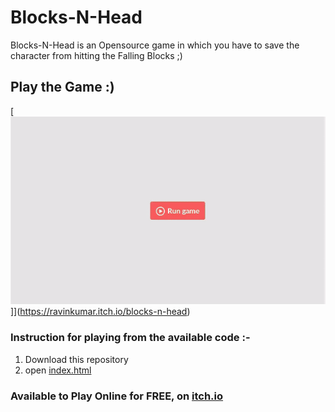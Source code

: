 # Blocks-N-Head

Blocks-N-Head is an Opensource game in which you have to save the character from hitting the Falling Blocks ;)

## Play the Game :)

[![Working Demonstration](https://github.com/mr-ravin/Blocks-N-Head/blob/master/Blocks-N-Head.gif)]](https://ravinkumar.itch.io/blocks-n-head)

### Instruction for playing from the available code :-

1. Download this repository
2. open [index.html](https://github.com/mr-ravin/Blocks-N-Head/blob/master/index.html)

### Available to Play Online for FREE, on [itch.io](https://ravinkumar.itch.io/blocks-n-head)

